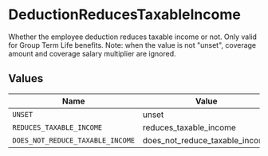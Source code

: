 # DeductionReducesTaxableIncome

Whether the employee deduction reduces taxable income or not. Only valid for Group Term Life benefits. Note: when the value is not "unset", coverage amount and coverage salary multiplier are ignored.


## Values

| Name                             | Value                            |
| -------------------------------- | -------------------------------- |
| `UNSET`                          | unset                            |
| `REDUCES_TAXABLE_INCOME`         | reduces_taxable_income           |
| `DOES_NOT_REDUCE_TAXABLE_INCOME` | does_not_reduce_taxable_income   |